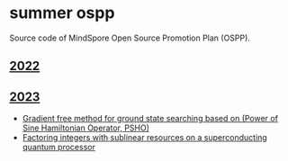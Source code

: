 # summer ospp

Source code of MindSpore Open Source Promotion Plan (OSPP).

## [2022](./2022/)

## [2023](./2023/)

- [Gradient free method for ground state searching based on (Power of Sine Hamiltonian Operator, PSHO)](./2023/2349a0462/readme.ipynb)
- [Factoring integers with sublinear resources on a superconducting quantum processor](./2023/2349a0563/2349a0563-project-report.md)

